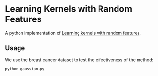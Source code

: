 # Learning Kernels with Random Features

A python implementation of [Learning kernels with random features](https://papers.nips.cc/paper/6180-learning-kernels-with-random-features).

## Usage

We use the breast cancer dataset to test the effectiveness of the method:

```bash
python gaussian.py
```
